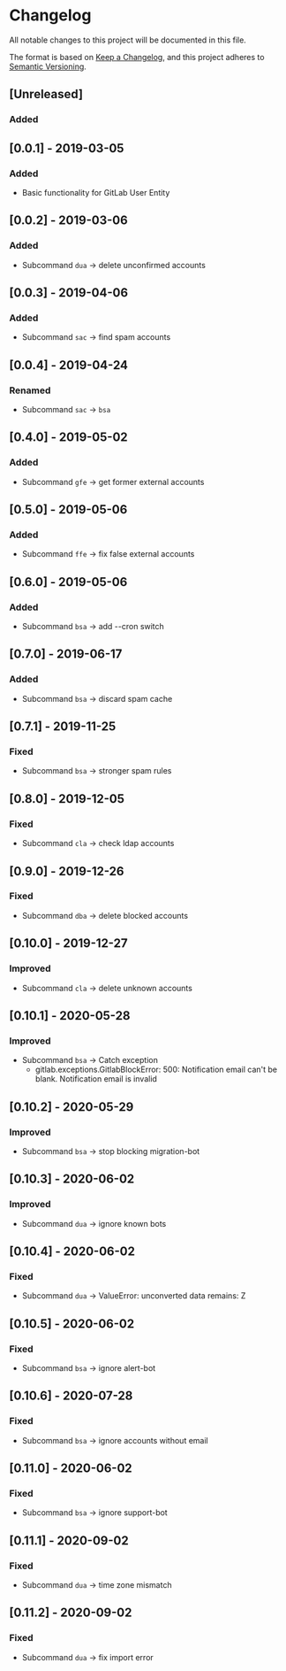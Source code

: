 # Changelog
All notable changes to this project will be documented in this file.

The format is based on [Keep a Changelog](https://keepachangelog.com/en/1.0.0/),
and this project adheres to [Semantic Versioning](https://semver.org/spec/v2.0.0.html).

## [Unreleased]
### Added

## [0.0.1] - 2019-03-05
### Added
- Basic functionality for GitLab User Entity

## [0.0.2] - 2019-03-06
### Added
- Subcommand `dua` -> delete unconfirmed accounts

## [0.0.3] - 2019-04-06
### Added
- Subcommand `sac` -> find spam accounts

## [0.0.4] - 2019-04-24
### Renamed
- Subcommand `sac` -> `bsa`

## [0.4.0] - 2019-05-02
### Added
- Subcommand `gfe` -> get former external accounts

## [0.5.0] - 2019-05-06
### Added
- Subcommand `ffe` -> fix false external accounts

## [0.6.0] - 2019-05-06
### Added
- Subcommand `bsa` -> add --cron switch

## [0.7.0] - 2019-06-17
### Added
- Subcommand `bsa` -> discard spam cache

## [0.7.1] - 2019-11-25
### Fixed
- Subcommand `bsa` -> stronger spam rules

## [0.8.0] - 2019-12-05
### Fixed
- Subcommand `cla` -> check ldap accounts

## [0.9.0] - 2019-12-26
### Fixed
- Subcommand `dba` -> delete blocked accounts

## [0.10.0] - 2019-12-27
### Improved
- Subcommand `cla` -> delete unknown accounts

## [0.10.1] - 2020-05-28
### Improved
- Subcommand `bsa` -> Catch exception
  - gitlab.exceptions.GitlabBlockError: 500: Notification email can't be blank. Notification email is invalid
  
## [0.10.2] - 2020-05-29
### Improved
- Subcommand `bsa` -> stop blocking migration-bot

## [0.10.3] - 2020-06-02
### Improved
- Subcommand `dua` -> ignore known bots

## [0.10.4] - 2020-06-02
### Fixed
- Subcommand `dua` -> ValueError: unconverted data remains: Z

## [0.10.5] - 2020-06-02
### Fixed
- Subcommand `bsa` -> ignore alert-bot

## [0.10.6] - 2020-07-28
### Fixed
- Subcommand `bsa` -> ignore accounts without email

## [0.11.0] - 2020-06-02
### Fixed
- Subcommand `bsa` -> ignore support-bot

## [0.11.1] - 2020-09-02
### Fixed
- Subcommand `dua` -> time zone mismatch

## [0.11.2] - 2020-09-02
### Fixed
- Subcommand `dua` -> fix import error
